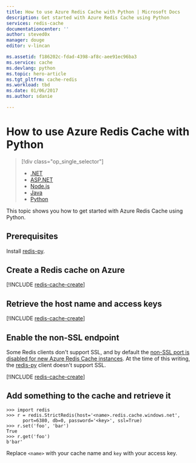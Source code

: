 ```yaml
---
title: How to use Azure Redis Cache with Python | Microsoft Docs
description: Get started with Azure Redis Cache using Python
services: redis-cache
documentationcenter: ''
author: steved0x
manager: douge
editor: v-lincan

ms.assetid: f186202c-fdad-4398-af8c-aee91ec96ba3
ms.service: cache
ms.devlang: python
ms.topic: hero-article
ms.tgt_pltfrm: cache-redis
ms.workload: tbd
ms.date: 01/06/2017
ms.author: sdanie

---
```

# How to use Azure Redis Cache with Python
> [!div class="op_single_selector"]
> * [.NET](cache-dotnet-how-to-use-azure-redis-cache.md)
> * [ASP.NET](cache-web-app-howto.md)
> * [Node.js](cache-nodejs-get-started.md)
> * [Java](cache-java-get-started.md)
> * [Python](cache-python-get-started.md)
> 
> 

This topic shows you how to get started with Azure Redis Cache using Python.

## Prerequisites
Install [redis-py](https://github.com/andymccurdy/redis-py).

## Create a Redis cache on Azure
[!INCLUDE [redis-cache-create](../../includes/redis-cache-create.md)]

## Retrieve the host name and access keys
[!INCLUDE [redis-cache-create](../../includes/redis-cache-access-keys.md)]

## Enable the non-SSL endpoint
Some Redis clients don't support SSL, and by default the [non-SSL port is disabled for new Azure Redis Cache instances](cache-configure.md#access-ports). At the time of this writing, the [redis-py](https://github.com/andymccurdy/redis-py) client doesn't support SSL. 

[!INCLUDE [redis-cache-create](../../includes/redis-cache-non-ssl-port.md)]

## Add something to the cache and retrieve it
    >>> import redis
    >>> r = redis.StrictRedis(host='<name>.redis.cache.windows.net',
          port=6380, db=0, password='<key>', ssl=True)
    >>> r.set('foo', 'bar')
    True
    >>> r.get('foo')
    b'bar'


Replace `<name>` with your cache name and `key` with your access key.

<!--Image references-->
[1]: ./media/cache-python-get-started/redis-cache-new-cache-menu.png
[2]: ./media/cache-python-get-started/redis-cache-cache-create.png
